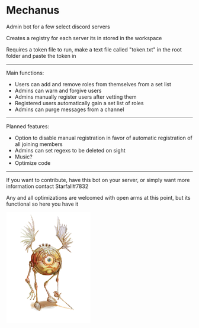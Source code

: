 # Mechanus

Admin bot for a few select discord servers

Creates a registry for each server its in stored in the workspace

Requires a token file to run, make a text file called "token.txt" in the root folder and paste the token in

---

Main functions:
* Users can add and remove roles from themselves from a set list
* Admins can warn and forgive users
* Admins manually register users after vetting them
* Registered users automatically gain a set list of roles
* Admins can purge messages from a channel

---

Planned features:
* Option to disable manual registration in favor of automatic registration of all joining members
* Admins can set regexs to be deleted on sight
* Music?
* Optimize code

---

If you want to contribute, have this bot on your server, or simply want more information contact Starfall#7832

Any and all optimizations are welcomed with open arms at this point, but its functional so here you have it

![]( pfp.png )